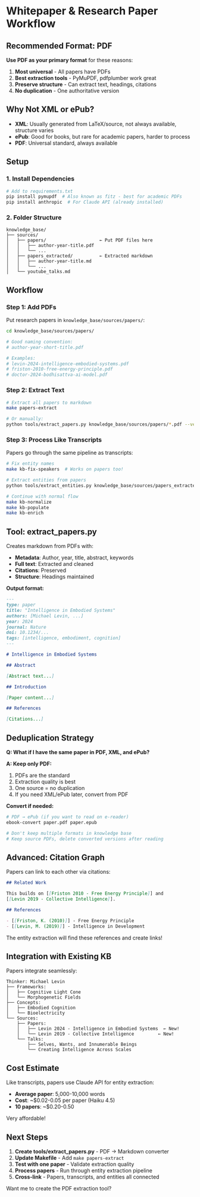 # Whitepaper & Research Paper Workflow

## Recommended Format: PDF

**Use PDF as your primary format** for these reasons:

1. **Most universal** - All papers have PDFs
2. **Best extraction tools** - PyMuPDF, pdfplumber work great
3. **Preserve structure** - Can extract text, headings, citations
4. **No duplication** - One authoritative version

## Why Not XML or ePub?

- **XML**: Usually generated from LaTeX/source, not always available, structure varies
- **ePub**: Good for books, but rare for academic papers, harder to process
- **PDF**: Universal standard, always available

## Setup

### 1. Install Dependencies

```bash
# Add to requirements.txt
pip install pymupdf  # Also known as fitz - best for academic PDFs
pip install anthropic  # For Claude API (already installed)
```

### 2. Folder Structure

```
knowledge_base/
├── sources/
│   ├── papers/                    ← Put PDF files here
│   │   ├── author-year-title.pdf
│   │   └── ...
│   ├── papers_extracted/          ← Extracted markdown
│   │   ├── author-year-title.md
│   │   └── ...
│   └── youtube_talks.md
```

## Workflow

### Step 1: Add PDFs

Put research papers in `knowledge_base/sources/papers/`:

```bash
cd knowledge_base/sources/papers/

# Good naming convention:
# author-year-short-title.pdf

# Examples:
# levin-2024-intelligence-embodied-systems.pdf
# friston-2010-free-energy-principle.pdf
# doctor-2024-bodhisattva-ai-model.pdf
```

### Step 2: Extract Text

```bash
# Extract all papers to markdown
make papers-extract

# Or manually:
python tools/extract_papers.py knowledge_base/sources/papers/*.pdf --verbose
```

### Step 3: Process Like Transcripts

Papers go through the same pipeline as transcripts:

```bash
# Fix entity names
make kb-fix-speakers  # Works on papers too!

# Extract entities from papers
python tools/extract_entities.py knowledge_base/sources/papers_extracted/*.md

# Continue with normal flow
make kb-normalize
make kb-populate
make kb-enrich
```

## Tool: extract_papers.py

Creates markdown from PDFs with:

- **Metadata**: Author, year, title, abstract, keywords
- **Full text**: Extracted and cleaned
- **Citations**: Preserved
- **Structure**: Headings maintained

**Output format:**

```markdown
---
type: paper
title: "Intelligence in Embodied Systems"
authors: [Michael Levin, ...]
year: 2024
journal: Nature
doi: 10.1234/...
tags: [intelligence, embodiment, cognition]
---

# Intelligence in Embodied Systems

## Abstract

[Abstract text...]

## Introduction

[Paper content...]

## References

[Citations...]
```

## Deduplication Strategy

**Q: What if I have the same paper in PDF, XML, and ePub?**

**A: Keep only PDF:**

1. PDFs are the standard
2. Extraction quality is best
3. One source = no duplication
4. If you need XML/ePub later, convert from PDF

**Convert if needed:**
```bash
# PDF → ePub (if you want to read on e-reader)
ebook-convert paper.pdf paper.epub

# Don't keep multiple formats in knowledge base
# Keep source PDFs, delete converted versions after reading
```

## Advanced: Citation Graph

Papers can link to each other via citations:

```markdown
## Related Work

This builds on [[Friston 2010 - Free Energy Principle]] and
[[Levin 2019 - Collective Intelligence]].

## References

- [[Friston, K. (2010)]] - Free Energy Principle
- [[Levin, M. (2019)]] - Intelligence in Development
```

The entity extraction will find these references and create links!

## Integration with Existing KB

Papers integrate seamlessly:

```
Thinker: Michael Levin
├── Frameworks:
│   ├── Cognitive Light Cone
│   └── Morphogenetic Fields
├── Concepts:
│   ├── Embodied Cognition
│   └── Bioelectricity
└── Sources:
    ├── Papers:
    │   ├── Levin 2024 - Intelligence in Embodied Systems  ← New!
    │   └── Levin 2019 - Collective Intelligence         ← New!
    └── Talks:
        ├── Selves, Wants, and Innumerable Beings
        └── Creating Intelligence Across Scales
```

## Cost Estimate

Like transcripts, papers use Claude API for entity extraction:

- **Average paper**: 5,000-10,000 words
- **Cost**: ~$0.02-0.05 per paper (Haiku 4.5)
- **10 papers**: ~$0.20-0.50

Very affordable!

## Next Steps

1. **Create tools/extract_papers.py** - PDF → Markdown converter
2. **Update Makefile** - Add `make papers-extract`
3. **Test with one paper** - Validate extraction quality
4. **Process papers** - Run through entity extraction pipeline
5. **Cross-link** - Papers, transcripts, and entities all connected

Want me to create the PDF extraction tool?
